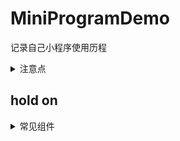 # MiniProgramDemo
记录自己小程序使用历程
<details>
  <summary>注意点</summary>
### 1. 全局配置与页面配置
页面配置会覆盖全局配置，如未设置页面配置会使用全局配置
例如：app.json和page.json下的navigationBarBackgroundColor,page.json会覆盖app.json
### 2. 绝对路径与相对路径
绝对路径以"/"开头，相对路径以"../"开头，一般可以相互通用
### 3. wx.navigateTo与wx.redirectTo差异
跳转时，调用的生命周期不同，前者会调用onHide后者会调用onUnload
### 4. catchtap与bindtap
非冒泡与冒泡
### 5. template与component
相同：都是组件化
不同：template主要是展示，而component拥有自己的js
使用：普通展示用template，较强逻辑使用component
</details>

## hold on

<details>
  <summary>常见组件</summary>
### 1. 跑马灯(pages/marquee)
* 单文本循环播放
* 单文本循环衔接播放
* 单文本左右横跳

### 2. 视图选择器(pages/pickerview)
* 地区选择器

### 3. 登录页(pages/login)
* 一般登录页

### 4. 列表选择(pages/checkbox)
* 单选
* 多选
</details>

